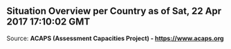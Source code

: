 ## Situation Overview per Country as of Sat, 22 Apr 2017 17:10:02 GMT

Source: **ACAPS (Assessment Capacities Project) - https://www.acaps.org**